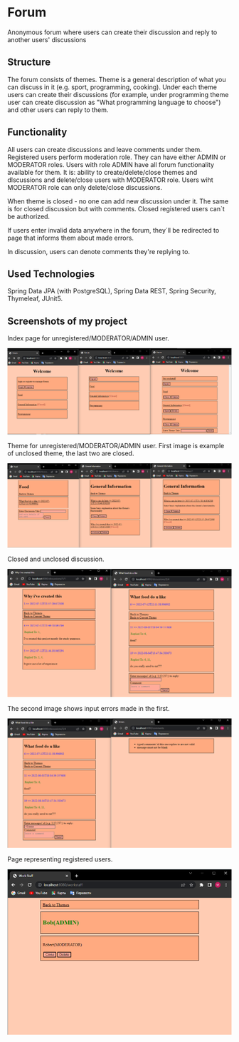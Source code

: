 # Forum
Anonymous forum where users can create their discussion and reply to another users' discussions  

## Structure 
The forum consists of themes. Theme is a general description of what you can discuss in it (e.g. sport, programming, cooking).
Under each theme users can create their discussions (for example, under programming theme user can create discussion as "What programming language to choose") 
and other users can reply to them. 

## Functionality
All users can create discussions and leave comments under them. Registered users perform moderation role. They can have either ADMIN or MODERATOR roles. Users with role ADMIN have all forum functionality available for them. It is: ability to create/delete/close themes and dlscussions and delete/close users with MODERATOR role. Users wiht MODERATOR role can only delete/close discussions.

When theme is closed - no one can add new discussion under it. The same is for closed discussion but with comments.
Closed registered users can`t be authorized.

If users enter invalid data anywhere in the forum, they`ll be redirected to page that informs them about made errors.

In discussion, users can denote comments they're replying to.

## Used Technologies
Spring Data JPA (with PostgreSQL), Spring Data REST, Spring Security, Thymeleaf, JUnit5.  

## Screenshots of my project

Index page for unregistered/MODERATOR/ADMIN user.

![themes](https://github.com/MaksimKosyhin/Forum/blob/img/themes.png)

Theme for unregistered/MODERATOR/ADMIN user.
First image is example of unclosed theme, the last two are closed.

![theme](https://github.com/MaksimKosyhin/Forum/blob/img/theme.png)

Closed and unclosed discussion.

![discussion](https://github.com/MaksimKosyhin/Forum/blob/img/discussion.png)

The second image shows input errors made in the first.

![error](https://github.com/MaksimKosyhin/Forum/blob/img/error.png)

Page representing registered users.

![workstaff](https://github.com/MaksimKosyhin/Forum/blob/img/workstaff.png)
